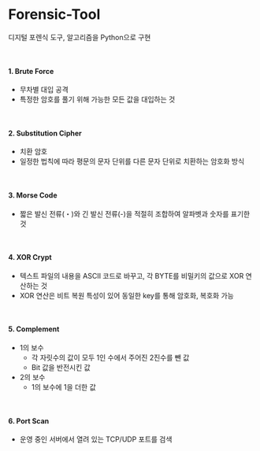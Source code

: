 # Forensic-Tool
디지털 포렌식 도구, 알고리즘을 Python으로 구현

<br>

#### 1. Brute Force

- 무차별 대입 공격
- 특정한 암호를 풀기 위해 가능한 모든 값을 대입하는 것

<br>

#### 2. Substitution Cipher

- 치환 암호
- 일정한 법칙에 따라 평문의 문자 단위를 다른 문자 단위로 치환하는 암호화 방식

<br>

#### 3. Morse Code

-  짧은 발신 전류(・)와 긴 발신 전류(-)을 적절히 조합하여 알파벳과 숫자를 표기한 것

<br>

#### 4. XOR Crypt

- 텍스트 파일의 내용을 ASCII 코드로 바꾸고, 각 BYTE를 비밀키의 값으로 XOR 연산하는 것
- XOR 연산은 비트 복원 특성이 있어 동일한 key를 통해 암호화, 복호화 가능

<br>

#### 5. Complement

- 1의 보수
  - 각 자릿수의 값이 모두 1인 수에서 주어진 2진수를 뺀 값
  - Bit 값을 반전시킨 값
- 2의 보수 
  - 1의 보수에 1을 더한 값

<br>

#### 6. Port Scan

- 운영 중인 서버에서 열려 있는 TCP/UDP 포트를 검색

